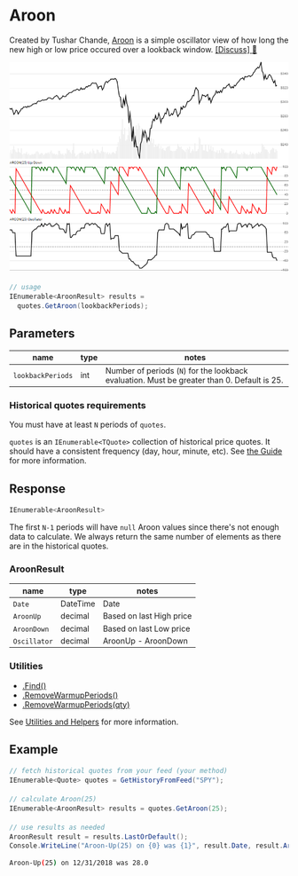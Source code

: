 ﻿# Aroon

Created by Tushar Chande, [Aroon](https://school.stockcharts.com/doku.php?id=technical_indicators:aroon) is a simple oscillator view of how long the new high or low price occured over a lookback window.
[[Discuss] :speech_balloon:](https://github.com/DaveSkender/Stock.Indicators/discussions/266 "Community discussion about this indicator")

![image](chart.png)

```csharp
// usage
IEnumerable<AroonResult> results =
  quotes.GetAroon(lookbackPeriods);  
```

## Parameters

| name | type | notes
| -- |-- |--
| `lookbackPeriods` | int | Number of periods (`N`) for the lookback evaluation.  Must be greater than 0.  Default is 25.

### Historical quotes requirements

You must have at least `N` periods of `quotes`.

`quotes` is an `IEnumerable<TQuote>` collection of historical price quotes.  It should have a consistent frequency (day, hour, minute, etc).  See [the Guide](../../docs/GUIDE.md) for more information.

## Response

```csharp
IEnumerable<AroonResult>
```

The first `N-1` periods will have `null` Aroon values since there's not enough data to calculate.  We always return the same number of elements as there are in the historical quotes.

### AroonResult

| name | type | notes
| -- |-- |--
| `Date` | DateTime | Date
| `AroonUp` | decimal | Based on last High price
| `AroonDown` | decimal | Based on last Low price
| `Oscillator` | decimal | AroonUp - AroonDown

### Utilities

- [.Find()](../../docs/UTILITIES.md#find-indicator-result-by-date)
- [.RemoveWarmupPeriods()](../../docs/UTILITIES.md#remove-warmup-periods)
- [.RemoveWarmupPeriods(qty)](../../docs/UTILITIES.md#remove-warmup-periods)

See [Utilities and Helpers](../../docs/UTILITIES.md#content) for more information.

## Example

```csharp
// fetch historical quotes from your feed (your method)
IEnumerable<Quote> quotes = GetHistoryFromFeed("SPY");

// calculate Aroon(25)
IEnumerable<AroonResult> results = quotes.GetAroon(25);

// use results as needed
AroonResult result = results.LastOrDefault();
Console.WriteLine("Aroon-Up(25) on {0} was {1}", result.Date, result.AroonUp);
```

```bash
Aroon-Up(25) on 12/31/2018 was 28.0
```
